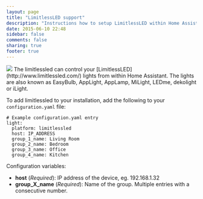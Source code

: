 ```yaml
---
layout: page
title: "LimitlessLED support"
description: "Instructions how to setup LimitlessLED within Home Assistant."
date: 2015-06-10 22:48
sidebar: false
comments: false
sharing: true
footer: true
---
```


<img src='/images/supported_brands/dialog-information.png' class='brand pull-right' />
The limitlessled can control your [LimitlessLED](http://www.limitlessled.com/) lights from within Home Assistant. The lights are also known as EasyBulb, AppLight, AppLamp, MiLight, LEDme, dekolight or iLight.

To add limitlessled to your installation, add the following to your `configuration.yaml` file:

```
# Example configuration.yaml entry
light:
  platform: limitlessled
  host: IP_ADDRESS
  group_1_name: Living Room
  group_2_name: Bedroom
  group_3_name: Office
  group_4_name: Kitchen
```

Configuration variables:

- **host** (*Required*): IP address of the device, eg. 192.168.1.32
- **group_X_name** (*Required*): Name of the group. Multiple entries with a consecutive number.
